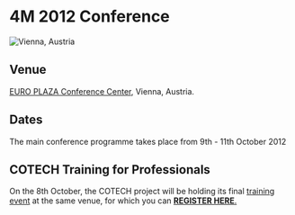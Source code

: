 # 4M 2012 Conference

![Vienna, Austria](/4m-association/assets/images/wien_stephansdom_karlskirche.jpg)

## Venue

[EURO PLAZA Conference Center](http://www.europlaza.at/jart/prj3/euro_pl/website.jart?rel=en&content-id=1155914559700&reserve-mode=active), Vienna, Austria.
<!--break-->
## Dates

The main conference programme takes place from 9th - 11th October 2012  
  
## COTECH Training for Professionals

On the 8th October, the COTECH project will be holding its final [training event](http://www.4m-association.org/event/Training-Professionals) at the same venue, for which you can [**REGISTER HERE**.](http://www.inscription-facile.com/events/register/pIwLKBz0jhP3wBSnZIqc)